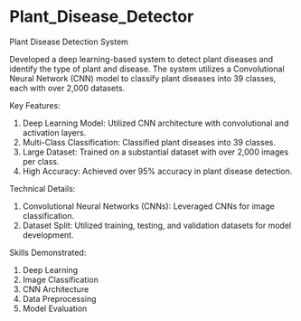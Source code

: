 # Plant_Disease_Detector

Plant Disease Detection System

Developed a deep learning-based system to detect plant diseases and identify the type of plant and disease. The system utilizes a Convolutional Neural Network (CNN) model to classify plant diseases into 39 classes, each with over 2,000 datasets.

Key Features:
1. Deep Learning Model: Utilized CNN architecture with convolutional and activation layers.
2. Multi-Class Classification: Classified plant diseases into 39 classes.
3. Large Dataset: Trained on a substantial dataset with over 2,000 images per class.
4. High Accuracy: Achieved over 95% accuracy in plant disease detection.

Technical Details:
1. Convolutional Neural Networks (CNNs): Leveraged CNNs for image classification.
2. Dataset Split: Utilized training, testing, and validation datasets for model development.

Skills Demonstrated:
1. Deep Learning
2. Image Classification
3. CNN Architecture
4. Data Preprocessing
5. Model Evaluation
